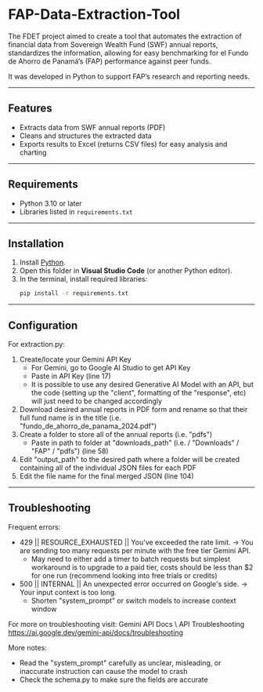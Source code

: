 # FAP-Data-Extraction-Tool
The FDET project aimed to create a tool that automates the extraction of financial data from Sovereign Wealth Fund (SWF) annual reports, standardizes the information, allowing for easy benchmarking for el Fundo de Ahorro de Panamá’s (FAP) performance against peer funds.

It was developed in Python to support FAP’s research and reporting needs.

---

## Features
- Extracts data from SWF annual reports (PDF)
- Cleans and structures the extracted data
- Exports results to Excel (returns CSV files) for easy analysis and charting

---

## Requirements  
- Python 3.10 or later
- Libraries listed in `requirements.txt`

---

## Installation
1. Install [Python](https://www.python.org/downloads/).  
2. Open this folder in **Visual Studio Code** (or another Python editor).  
3. In the terminal, install required libraries:
   ```bash
   pip install -r requirements.txt

---

## Configuration 

For extraction.py:
1. Create/locate your Gemini API Key 
	- For Gemini, go to Google AI Studio to get API Key
	- Paste in API Key (line 17)
	- It is possible to use any desired Generative AI Model with an API, but the 	code (setting up the "client", formatting of the "response", etc) will just 	need to be changed accordingly 
2. Download desired annual reports in PDF form and rename so that their full fund name is in the title (i.e. "fundo_de_ahorro_de_panama_2024.pdf")
3. Create a folder to store all of the annual reports (i.e. "pdfs")
	- Paste in path to folder at "downloads_path" (i.e. / "Downloads" / "FAP" / 	"pdfs") (line 58)
4. Edit "output_path" to the desired path where a folder will be created containing all of the individual JSON files for each PDF
5. Edit the file name for the final merged JSON (line 104)


---

## Troubleshooting 
Frequent errors: 
- 429 || RESOURCE_EXHAUSTED || You've exceeded the rate limit. -> You are sending too many requests per minute with the free tier Gemini API.
	- May need to either add a timer to batch requests but simplest 		workaround is to upgrade to a paid tier, costs should be less than $2 		for one run (recommend looking into free trials or credits)
- 500 || INTERNAL || An unexpected error occurred on Google's side. -> Your input context is too long.
	- Shorten "system_prompt" or switch models to increase context window 

For more on troubleshooting visit: Gemini API Docs \ API Troubleshooting 
https://ai.google.dev/gemini-api/docs/troubleshooting 

More notes:
- Read the "system_prompt" carefully as unclear, misleading, or inaccurate instruction can cause the model to crash 
- Check the schema.py to make sure the fields are accurate


